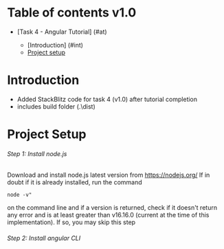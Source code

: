 # <a name="toc">Table of contents v1.0

* [Task 4 - Angular Tutorial] (#at)

	* [Introduction] (#int)
	* [Project setup](#ps)

# <a name="int">Introduction

- Added StackBlitz code for task 4 (v1.0) after tutorial completion
- includes build folder (.\dist)

# <a name="ps">Project Setup

 ###### Step 1: Install node.js
Download and install node.js latest version from https://nodejs.org/
	If in doubt if it is already installed, run the command 
	
  
	node -v"

on the command line and if a version is returned, check if it doesn't return any error and is at least greater than v16.16.0 (current at the time of this implementation). 
If so, you may skip this step
	
 ###### Step 2: Install angular CLI
	
